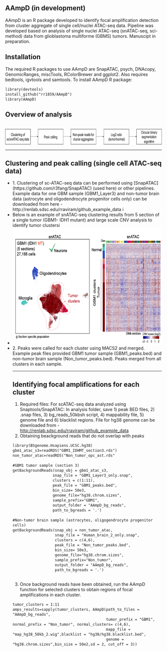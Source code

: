 ## AAmpD (in development) 
AAmpD is an R package developed to identify focal amplification detection from cluster aggregate of single cell/nuclei ATAC-seq data. Pipeline was developed based on analysis of single nuclei ATAC-seq (snATAC-seq, sci-method) data from glioblastoma multiforme (GBMS) tumors. Manuscipt in preparation.  <br />

## Installation
The required R packages to use AAmpD are SnapATAC, psych, DNAcopy, GenomicRanges, miscTools, RColorBrewer and ggplot2. Also requires bedtools, igvtools and samtools. To install AAmpD R package:
```
library(devtools)
install_github("rr1859/AAmpD")
library(AAmpD)
```
## Overview of analysis
<br />
<img src="./images/Overview_github.png" width="800" height="50" />

---
 
## Clustering and peak calling (single cell ATAC-seq data)
<ul>
<li> 1. Clustering of sc-ATAC-seq data can be performed using [SnapATAC](https://github.com/r3fang/SnapATAC) (used here) or other pipelines. Example data for one GBM sample (GBM1_Layer3) and non-tumor brain data (astrocyte and oligodendrocyte progenitor cells only) can be downloaded from here -  http://renlab.sdsc.edu/rraviram/github_example_data i </li>
 
<li>Below is an example of snATAC-seq clustering results from 5 section of a single tumor (GBM1- IDH1 mutant) and large scale CNV analysis to identify tumor clustersi </li>
<li><img src="./images/GBM1.png" width="600" height="375" /> </li>

<li>2. Peaks were called for each cluster using MACS2 and merged. Example peak files provided GBM1 tumor sample (GBM1_peaks.bed) and non-tumor brain sample (Non_tumor_peaks.bed). Peaks merged from all clusters in each sample. </li>

---

## Identifying focal amplifications for each cluster
1. Required files: For scATAC-seq data analyzed using Snaptools/SnapATAC: In analysis folder, save 1) peak BED files, 2) .snap files, 3) bg_reads_50kbsh script, 4) mappability file, 5) genome file and 6) blacklist regions. File for hg38 genome can be downloaded from -  http://renlab.sdsc.edu/rraviram/github_example_data
2. Obtaining beackground reads that do not overlap with peaks
```
library(BSgenome.Hsapiens.UCSC.hg38)
gbm1_atac_s3=readRDS("GBM1_IDHMT_section3.rds")
non_tumor_atac=readRDS("Non_tumor_opc_ast.rds"

#GBM1 tumor sample (section 3)
getBackgroundReads(snap_obj = gbm1_atac_s3, 
                  snap_file = "GBM1_Layer3_only.snap", 
                  clusters = c(1:11),
                  peak_file = "GBM1_peaks.bed", 
                  bin_size= 50e3,
                  genome_file="hg38.chrom.sizes", 
                  sample_prefix="GBM1",
                  output_folder = "AAmpD_bg_reads",
                  path_to_bgreads = '.')

#Non-tumor brain sample (astrocytes, oligogendrocyte progenitor cells)
getBackgroundReads(snap_obj = non_tumor_atac, 
                   snap_file = "Human_brain_2_only.snap",
                   clusters = c(4,6),
                   peak_file = "Non_tumor_peaks.bed", 
                   bin_size= 50e3, 
                   genome_file="hg38.chrom.sizes",
                   sample_prefix="Non_tumor",
                   output_folder = "AAmpD_bg_reads", 
                   path_to_bgreads = '.') 


```
3. Once background reads have been obtained, run the AAmpD function for selected clusters to obtain regions of focal amplifications in each cluster.
```
tumor_clusters = 1:11
amps_results=sapply(tumor_clusters, AAmpD(path_to_files = "AAmpD_bg_reads",
                                          tumor_prefix = "GBM1", normal_prefix = "Non_tumor", normal_clusters= c(4,6),
                                          mapp_file = "map_hg38_50kb_2.wig",blacklist = "hg38/hg38.blacklist.bed", 
                                          genome = "hg38.chrom.sizes",bin_size = 50e2,sd = 2, cut_off = 3))


```
